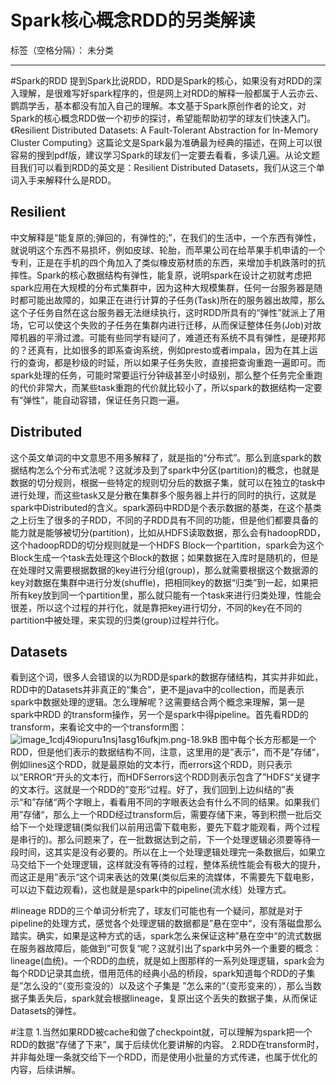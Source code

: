 ﻿# Spark核心概念RDD的另类解读

标签（空格分隔）： 未分类

---

#Spark的RDD
提到Spark比说RDD，RDD是Spark的核心，如果没有对RDD的深入理解，是很难写好spark程序的，但是网上对RDD的解释一般都属于人云亦云、鹦鹉学舌，基本都没有加入自己的理解。本文基于Spark原创作者的论文，对Spark的核心概念RDD做一个初步的探讨，希望能帮助初学的球友们快速入门。《Resilient Distributed Datasets: A Fault-Tolerant Abstraction for In-Memory Cluster Computing》这篇论文是Spark最为准确最为经典的描述，在网上可以很容易的搜到pdf版，建议学习Spark的球友们一定要去看看，多读几遍。从论文题目我们可以看到RDD的英文是：Resilient Distributed Datasets，我们从这三个单词入手来解释什么是RDD。
## Resilient
中文解释是“能复原的;弹回的，有弹性的;”，在我们的生活中，一个东西有弹性，就说明这个东西不易损坏，例如皮球、轮胎，而苹果公司在给苹果手机申请的一个专利，正是在手机的四个角加入了类似橡皮筋材质的东西，来增加手机跌落时的抗摔性。Spark的核心数据结构有弹性，能复原，说明spark在设计之初就考虑把spark应用在大规模的分布式集群中，因为这种大规模集群，任何一台服务器是随时都可能出故障的，如果正在进行计算的子任务(Task)所在的服务器出故障，那么这个子任务自然在这台服务器无法继续执行，这时RDD所具有的“弹性”就派上了用场，它可以使这个失败的子任务在集群内进行迁移，从而保证整体任务(Job)对故障机器的平滑过渡。可能有些同学有疑问了，难道还有系统不具有弹性，是硬邦邦的？还真有，比如很多的即系查询系统，例如presto或者impala，因为在其上运行的查询，都是秒级的时延，所以如果子任务失败，直接把查询重跑一遍即可。而spark处理的任务，可能时常要运行分钟级甚至小时级别，那么整个任务完全重跑的代价非常大，而某些task重跑的代价就比较小了，所以spark的数据结构一定要有“弹性”，能自动容错，保证任务只跑一遍。
## Distributed
这个英文单词的中文意思不用多解释了，就是指的“分布式”。那么到底spark的数据结构怎么个分布式法呢？这就涉及到了spark中分区(partition)的概念，也就是数据的切分规则，根据一些特定的规则切分后的数据子集，就可以在独立的task中进行处理，而这些task又是分散在集群多个服务器上并行的同时的执行，这就是spark中Distributed的含义。spark源码中RDD是个表示数据的基类，在这个基类之上衍生了很多的子RDD，不同的子RDD具有不同的功能，但是他们都要具备的能力就是能够被切分(partition)，比如从HDFS读取数据，那么会有hadoopRDD，这个hadoopRDD的切分规则就是一个HDFS Block一个partition，spark会为这个Block生成一个task去处理这个Block的数据；如果数据在入库时是随机的，但是在处理时又需要根据数据的key进行分组(group)，那么就需要根据这个数据源的key对数据在集群中进行分发(shuffle)，把相同key的数据“归类”到一起，如果把所有key放到同一个partition里，那么就只能有一个task来进行归类处理，性能会很差，所以这个过程的并行化，就是靠把key进行切分，不同的key在不同的partition中被处理，来实现的归类(group)过程并行化。
## Datasets
看到这个词，很多人会错误的以为RDD是spark的数据存储结构，其实并非如此，RDD中的Datasets并非真正的“集合”，更不是java中的collection，而是表示spark中数据处理的逻辑。怎么理解呢？这需要结合两个概念来理解，第一是spark中RDD 的transform操作，另一个是spark中得pipeline。首先看RDD的transform，来看论文中的一个transform图：
![image_1cdj49iopuru1nsj1asg16ufkjm.png-18.9kB][1]
图中每个长方形都是一个RDD，但是他们表示的数据结构不同，注意，这里用的是”表示“，而不是”存储“，例如lines这个RDD，就是最原始的文本行，而errors这个RDD，则只表示以”ERROR“开头的文本行，而HDFSerrors这个RDD则表示包含了”HDFS“关键字的文本行。这就是一个RDD的”变形“过程。好了，我们回到上边纠结的”表示“和”存储“两个字眼上，看看用不同的字眼表达会有什么不同的结果。如果我们用”存储“，那么上一个RDD经过transform后，需要存储下来，等到积攒一批后交给下一个处理逻辑(类似我们以前用迅雷下载电影，要先下载才能观看，两个过程是串行的)。那么问题来了，在一批数据达到之前，下一个处理逻辑必须要等待一段时间，这其实是没有必要的。所以在上一个处理逻辑处理完一条数据后，如果立马交给下一个处理逻辑，这样就没有等待的过程，整体系统性能会有极大的提升，而这正是用”表示“这个词来表达的效果(类似后来的流媒体，不需要先下载电影，可以边下载边观看)，这也就是是spark中的pipeline(流水线）处理方式。

#lineage
RDD的三个单词分析完了，球友们可能也有一个疑问，那就是对于pipeline的处理方式，感觉各个处理逻辑的数据都是”悬在空中“，没有落磁盘那么踏实。确实，如果是这种方式的话，spark怎么来保证这种”悬在空中“的流式数据在服务器故障后，能做到”可恢复“呢？这就引出了spark中另外一个重要的概念：lineage(血统)。一个RDD的血统，就是如上图那样的一系列处理逻辑，spark会为每个RDD记录其血统，借用范伟的经典小品的桥段，spark知道每个RDD的子集是”怎么没的“（变形变没的）以及这个子集是 ”怎么来的“（变形变来的），那么当数据子集丢失后，spark就会根据lineage，复原出这个丢失的数据子集，从而保证Datasets的弹性。

#注意
1.当然如果RDD被cache和做了checkpoint就，可以理解为spark把一个RDD的数据“存储了下来”，属于后续优化要讲解的内容。
2.RDD在transform时，并非每处理一条就交给下一个RDD，而是使用小批量的方式传递，也属于优化的内容，后续讲解。


  [1]: http://static.zybuluo.com/totticarter/uoy83xju7y0dz0rwuvvdxfbf/image_1cdj49iopuru1nsj1asg16ufkjm.png